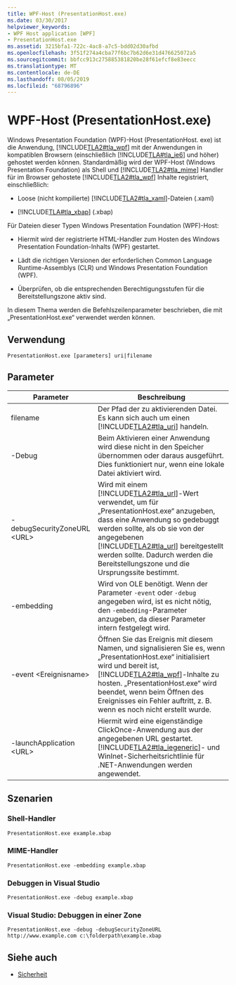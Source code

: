 ```yaml
---
title: WPF-Host (PresentationHost.exe)
ms.date: 03/30/2017
helpviewer_keywords:
- WPF Host application [WPF]
- PresentationHost.exe
ms.assetid: 3215bfa1-722c-4ac8-a7c5-bdd02d30afbd
ms.openlocfilehash: 3f51f274a4cba77f6bc7b62d6e31d476625072a5
ms.sourcegitcommit: bbfcc913c275885381820be28f61efcf8e83eecc
ms.translationtype: MT
ms.contentlocale: de-DE
ms.lasthandoff: 08/05/2019
ms.locfileid: "68796896"
---
```

# <a name="wpf-host-presentationhostexe"></a>WPF-Host (PresentationHost.exe)
Windows Presentation Foundation (WPF)-Host (PresentationHost. exe) ist die Anwendung, [!INCLUDE[TLA2#tla_wpf](../../../../includes/tla2sharptla-wpf-md.md)] mit der Anwendungen in kompatiblen Browsern (einschließlich [!INCLUDE[TLA#tla_ie6](../../../../includes/tlasharptla-ie6-md.md)] und höher) gehostet werden können. Standardmäßig wird der WPF-Host (Windows Presentation Foundation) als Shell und [!INCLUDE[TLA2#tla_mime](../../../../includes/tla2sharptla-mime-md.md)] Handler für im Browser gehostete [!INCLUDE[TLA2#tla_wpf](../../../../includes/tla2sharptla-wpf-md.md)] Inhalte registriert, einschließlich:  
  
- Loose (nicht kompilierte) [!INCLUDE[TLA2#tla_xaml](../../../../includes/tla2sharptla-xaml-md.md)]-Dateien (.xaml)  
  
- [!INCLUDE[TLA#tla_xbap](../../../../includes/tlasharptla-xbap-md.md)] (.xbap)  
  
 Für Dateien dieser Typen Windows Presentation Foundation (WPF)-Host:  
  
- Hiermit wird der registrierte HTML-Handler zum Hosten des Windows Presentation Foundation-Inhalts (WPF) gestartet.  
  
- Lädt die richtigen Versionen der erforderlichen Common Language Runtime-Assemblys (CLR) und Windows Presentation Foundation (WPF).  
  
- Überprüfen, ob die entsprechenden Berechtigungsstufen für die Bereitstellungszone aktiv sind.  
  
 In diesem Thema werden die Befehlszeilenparameter beschrieben, die mit „PresentationHost.exe“ verwendet werden können.  
  
## <a name="usage"></a>Verwendung  
 `PresentationHost.exe [parameters] uri|filename`  
  
## <a name="parameters"></a>Parameter  
  
|Parameter|Beschreibung|  
|---------------|-----------------|  
|filename|Der Pfad der zu aktivierenden Datei. Es kann sich auch um einen [!INCLUDE[TLA2#tla_uri](../../../../includes/tla2sharptla-uri-md.md)] handeln.|  
|-Debug|Beim Aktivieren einer Anwendung wird diese nicht in den Speicher übernommen oder daraus ausgeführt. Dies funktioniert nur, wenn eine lokale Datei aktiviert wird.|  
|-debugSecurityZoneURL \<URL>|Wird mit einem [!INCLUDE[TLA2#tla_url](../../../../includes/tla2sharptla-url-md.md)]-Wert verwendet, um für „PresentationHost.exe“ anzugeben, dass eine Anwendung so gedebuggt werden sollte, als ob sie von der angegebenen [!INCLUDE[TLA2#tla_url](../../../../includes/tla2sharptla-url-md.md)] bereitgestellt werden sollte. Dadurch werden die Bereitstellungszone und die Ursprungssite bestimmt.|  
|-embedding|Wird von OLE benötigt. Wenn der Parameter `-event` oder `-debug` angegeben wird, ist es nicht nötig, den `-embedding`-Parameter anzugeben, da dieser Parameter intern festgelegt wird.|  
|-event \<Ereignisname>|Öffnen Sie das Ereignis mit diesem Namen, und signalisieren Sie es, wenn „PresentationHost.exe“ initialisiert wird und bereit ist, [!INCLUDE[TLA2#tla_wpf](../../../../includes/tla2sharptla-wpf-md.md)]-Inhalte zu hosten. „PresentationHost.exe“ wird beendet, wenn beim Öffnen des Ereignisses ein Fehler auftritt, z. B. wenn es noch nicht erstellt wurde.|  
|-launchApplication \<URL>|Hiermit wird eine eigenständige ClickOnce-Anwendung aus der angegebenen URL gestartet. [!INCLUDE[TLA2#tla_iegeneric](../../../../includes/tla2sharptla-iegeneric-md.md)]- und WinInet-Sicherheitsrichtlinie für .NET-Anwendungen werden angewendet.|  
  
## <a name="scenarios"></a>Szenarien  
  
### <a name="shell-handler"></a>Shell-Handler  
 `PresentationHost.exe example.xbap`  
  
### <a name="mime-handler"></a>MIME-Handler  
 `PresentationHost.exe -embedding example.xbap`  
  
### <a name="visual-studio-debugging"></a>Debuggen in Visual Studio  
 `PresentationHost.exe -debug example.xbap`  
  
### <a name="visual-studio-debugging-in-zone"></a>Visual Studio: Debuggen in einer Zone  
 `PresentationHost.exe -debug -debugSecurityZoneURL http://www.example.com c:\folderpath\example.xbap`  
  
## <a name="see-also"></a>Siehe auch

- [Sicherheit](../security-wpf.md)
